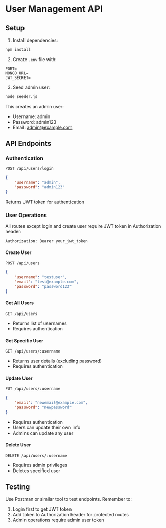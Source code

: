 # User Management API

## Setup
1. Install dependencies:
```bash
npm install
```

2. Create `.env` file with:
```
PORT=
MONGO_URL=
JWT_SECRET=
```

3. Seed admin user:
```bash
node seeder.js
```
This creates an admin user:
- Username: admin
- Password: admin123
- Email: admin@example.com

## API Endpoints

### Authentication
`POST /api/users/login`
```json
{
    "username": "admin",
    "password": "admin123"
}
```
Returns JWT token for authentication

### User Operations

All routes except login and create user require JWT token in Authorization header:
```
Authorization: Bearer your_jwt_token
```

#### Create User
`POST /api/users`
```json
{
    "username": "testuser",
    "email": "test@example.com",
    "password": "password123"
}
```

#### Get All Users
`GET /api/users`
- Returns list of usernames
- Requires authentication

#### Get Specific User
`GET /api/users/:username`
- Returns user details (excluding password)
- Requires authentication

#### Update User
`PUT /api/users/:username`
```json
{
    "email": "newemail@example.com",
    "password": "newpassword"
}
```
- Requires authentication
- Users can update their own info
- Admins can update any user

#### Delete User
`DELETE /api/users/:username`
- Requires admin privileges
- Deletes specified user

## Testing
Use Postman or similar tool to test endpoints. Remember to:
1. Login first to get JWT token
2. Add token to Authorization header for protected routes
3. Admin operations require admin user token
